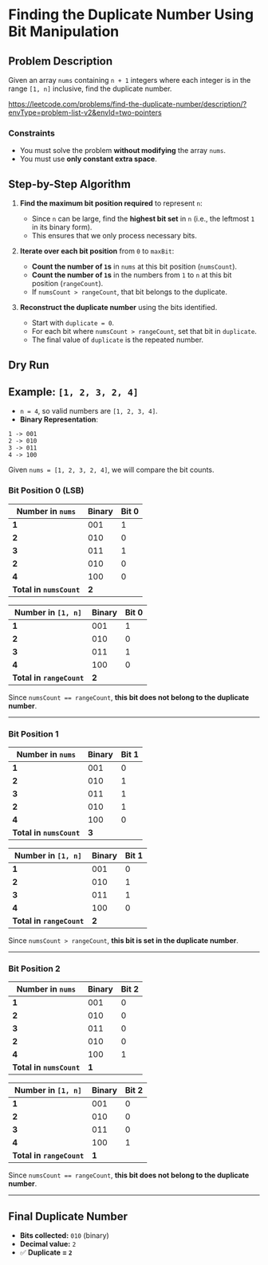 # Finding the Duplicate Number Using Bit Manipulation

## **Problem Description**
Given an array `nums` containing `n + 1` integers where each integer is in the range `[1, n]` inclusive, find the duplicate number.

https://leetcode.com/problems/find-the-duplicate-number/description/?envType=problem-list-v2&envId=two-pointers

### **Constraints**
- You must solve the problem **without modifying** the array `nums`.
- You must use **only constant extra space**.

## **Step-by-Step Algorithm**

1. **Find the maximum bit position required** to represent `n`:
   - Since `n` can be large, find the **highest bit set** in `n` (i.e., the leftmost `1` in its binary form).
   - This ensures that we only process necessary bits.

2. **Iterate over each bit position** from `0` to `maxBit`:
   - **Count the number of `1`s** in `nums` at this bit position (`numsCount`).
   - **Count the number of `1`s** in the numbers from `1` to `n` at this bit position (`rangeCount`).
   - If `numsCount > rangeCount`, that bit belongs to the duplicate.

3. **Reconstruct the duplicate number** using the bits identified.
   - Start with `duplicate = 0`.
   - For each bit where `numsCount > rangeCount`, set that bit in `duplicate`.
   - The final value of `duplicate` is the repeated number.


## Dry Run

## Example: `[1, 2, 3, 2, 4]`

- `n = 4`, so valid numbers are `[1, 2, 3, 4]`.
- **Binary Representation**:

```
1 -> 001  
2 -> 010  
3 -> 011  
4 -> 100  
```

Given `nums = [1, 2, 3, 2, 4]`, we will compare the bit counts.

### **Bit Position 0 (LSB)**

| Number in `nums` | Binary | Bit 0 |
| --- | --- | --- |
| **1** | 001 | 1 |
| **2** | 010 | 0 |
| **3** | 011 | 1 |
| **2** | 010 | 0 |
| **4** | 100 | 0 |
| **Total in `numsCount`** | **2** |  |

| Number in `[1, n]` | Binary | Bit 0 |
| --- | --- | --- |
| **1** | 001 | 1 |
| **2** | 010 | 0 |
| **3** | 011 | 1 |
| **4** | 100 | 0 |
| **Total in `rangeCount`** | **2** |  |

Since `numsCount == rangeCount`, **this bit does not belong to the duplicate number**.

---

### **Bit Position 1**

| Number in `nums` | Binary | Bit 1 |
| --- | --- | --- |
| **1** | 001 | 0 |
| **2** | 010 | 1 |
| **3** | 011 | 1 |
| **2** | 010 | 1 |
| **4** | 100 | 0 |
| **Total in `numsCount`** | **3** |  |

| Number in `[1, n]` | Binary | Bit 1 |
| --- | --- | --- |
| **1** | 001 | 0 |
| **2** | 010 | 1 |
| **3** | 011 | 1 |
| **4** | 100 | 0 |
| **Total in `rangeCount`** | **2** |  |

Since `numsCount > rangeCount`, **this bit is set in the duplicate number**.

---

### **Bit Position 2**

| Number in `nums` | Binary | Bit 2 |
| --- | --- | --- |
| **1** | 001 | 0 |
| **2** | 010 | 0 |
| **3** | 011 | 0 |
| **2** | 010 | 0 |
| **4** | 100 | 1 |
| **Total in `numsCount`** | **1** |  |

| Number in `[1, n]` | Binary | Bit 2 |
| --- | --- | --- |
| **1** | 001 | 0 |
| **2** | 010 | 0 |
| **3** | 011 | 0 |
| **4** | 100 | 1 |
| **Total in `rangeCount`** | **1** |  |

Since `numsCount == rangeCount`, **this bit does not belong to the duplicate number**.

---

## **Final Duplicate Number**

- **Bits collected:** `010` (binary)
- **Decimal value:** `2`
- ✅ **Duplicate = `2`**

